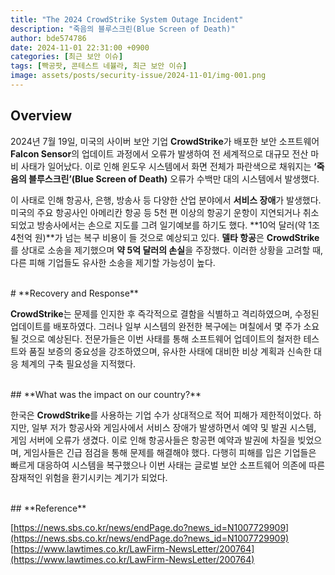 ```yaml
---
title: "The 2024 CrowdStrike System Outage Incident"
description: "죽음의 블루스크린(Blue Screen of Death)"
author: bde574786
date: 2024-11-01 22:31:00 +0900
categories: [최근 보안 이슈]
tags: [빡공팟, 콘테스트 네뷸라, 최근 보안 이슈]
image: assets/posts/security-issue/2024-11-01/img-001.png
---
```


## **Overview**

2024년 7월 19일, 미국의 사이버 보안 기업 **CrowdStrike**가 배포한 보안 소프트웨어 **Falcon Sensor**의 업데이트 과정에서 오류가 발생하여 전 세계적으로 대규모 전산 마비 사태가 일어났다. 이로 인해 윈도우 시스템에서 화면 전체가 파란색으로 채워지는 **‘죽음의 블루스크린’(Blue Screen of Death)** 오류가 수백만 대의 시스템에서 발생했다.

이 사태로 인해 항공사, 은행, 방송사 등 다양한 산업 분야에서 **서비스 장애**가 발생했다. 미국의 주요 항공사인 아메리칸 항공 등 5천 편 이상의 항공기 운항이 지연되거나 취소되었고 방송사에서는 손으로 지도를 그려 일기예보를 하기도 했다. **10억 달러(약 1조 4천억 원)**가 넘는 복구 비용이 들 것으로 예상되고 있다. **델타 항공**은 **CrowdStrike**를 상대로 소송을 제기했으며 **약 5억 달러의 손실**을 주장했다. 이러한 상황을 고려할 때, 다른 피해 기업들도 유사한 소송을 제기할 가능성이 높다.

<br>
# **Recovery and Response**

**CrowdStrike**는 문제를 인지한 후 즉각적으로 결함을 식별하고 격리하였으며, 수정된 업데이트를 배포하였다. 그러나 일부 시스템의 완전한 복구에는 며칠에서 몇 주가 소요될 것으로 예상된다. 전문가들은 이번 사태를 통해 소프트웨어 업데이트의 철저한 테스트와 품질 보증의 중요성을 강조하였으며, 유사한 사태에 대비한 비상 계획과 신속한 대응 체계의 구축 필요성을 지적했다.

<br>
## **What was the impact on our country?**

한국은 **CrowdStrike**를 사용하는 기업 수가 상대적으로 적어 피해가 제한적이었다. 하지만, 일부 저가 항공사와 게임사에서 서비스 장애가 발생하면서 예약 및 발권 시스템, 게임 서버에 오류가 생겼다. 이로 인해 항공사들은 항공편 예약과 발권에 차질을 빚었으며, 게임사들은 긴급 점검을 통해 문제를 해결해야 했다. 다행히 피해를 입은 기업들은 빠르게 대응하여 시스템을 복구했으나 이번 사태는 글로벌 보안 소프트웨어 의존에 따른 잠재적인 위험을 환기시키는 계기가 되었다.

<br>
## **Reference**

[https://news.sbs.co.kr/news/endPage.do?news_id=N1007729909](https://news.sbs.co.kr/news/endPage.do?news_id=N1007729909)
[https://www.lawtimes.co.kr/LawFirm-NewsLetter/200764](https://www.lawtimes.co.kr/LawFirm-NewsLetter/200764)